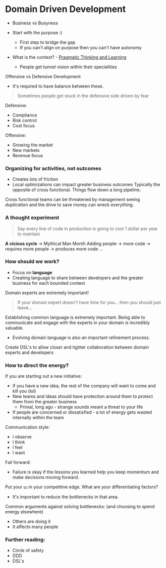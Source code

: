 # Domain Driven Development
- Business vs Busyness
- Start with the purpose :)
  - First step to bridge the gap
  - If you can't align on purpose then you can't have autonomy

- What is the context? - [Pragmatic Thinking and Learning](/Books/Pragmatic-Thinking-And-Learning/01-Introduction.md)
  - People get tunnel vision within their specialities

Offensive vs Defensive Development
- It's required to have balance between these.
> Sometimes people get stuck in the defensive side driven by fear

Defensive:
- Compliance
- Risk control
- Cost focus

Offensive:
- Growing the market
- New markets
- Revenue focus

### Organizing for activities, not outcomes
- Creates lots of friction
- Local optimizations can impact greater business outcomes
Typically the opposite of cross functional. Things flow down a long pipeline.

Cross functional teams can be threatened by management seeing _duplication_ and the drive to save money can wreck everything.

### A thought experiment
> Say every line of code in production is going to cost 1 dollar per year to maintain

__A vicious cycle__ -> Mythical Man Month
Adding people -> more code -> requires more people -> produces more code ...

### How should we work?
- Focus on __language__
- Creating language to share between developers and the greater business for each bounded context

Domain experts are extremely important!
> If your domain expert doesn't have time for you... then you should just leave...

Establishing common language is extremely important. Being able to communicate and engage with the experts in your domain is incredibly valuable.
- Evolving domain language is also an important refinement process.

Create DSL's to allow closer and tighter collaboration between domain experts and developers

### How to direct the energy?
If you are starting out a new initiative:
- If you have a new idea, the rest of the company will want to come and kill you (lol)
- New teams and ideas should have protection around them to protect them from the greater business
    - Primal, long ago - strange sounds meant a threat to your life
- If people are concerned or dissatisfied - a lot of energy gets wasted internally within the team

Communication style:
- I observe
- I think
- I feel
- I want

Fail forward:
- Failure is okay if the lessons you learned help you keep momentum and make decisions moving forward.

Put your 💵 in your competitive edge. What are your differentiating factors?
- It's important to reduce the bottlenecks in that area.

Common arguments against solving bottlenecks: (and choosing to spend energy elsewhere)
- Others are doing it
- It affects many people

### Further reading:
- Circle of safety
- DDD
- DSL's

